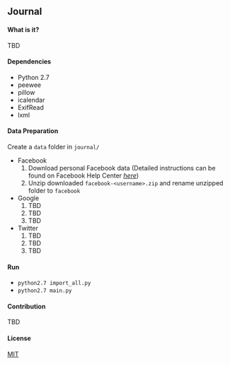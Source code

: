## Journal
#### What is it?
TBD
#### Dependencies
* Python 2.7
* peewee
* pillow
* icalendar
* ExifRead
* lxml

#### Data Preparation
Create a `data` folder in `journal/`
* Facebook
  1. Download personal Facebook data
  (Detailed instructions can be found on Facebook Help Center [_here_](https://www.facebook.com/help/1701730696756992?helpref=hc_global_nav))
  2. Unzip downloaded `facebook-<username>.zip` and rename unzipped folder to `facebook`
* Google
  1. TBD
  2. TBD
  3. TBD
* Twitter
  1. TBD
  2. TBD
  3. TBD

#### Run
* `python2.7 import_all.py`
* `python2.7 main.py`

#### Contribution
TBD

#### License
[MIT](/LICENSE)
